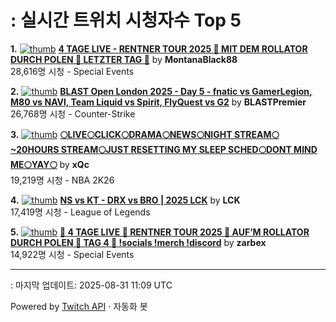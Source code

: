 # : 실시간 트위치 시청자수 Top 5

**1.** [![thumb](https://static-cdn.jtvnw.net/previews-ttv/live_user_montanablack88-320x180.jpg)](https://twitch.tv/MontanaBlack88)
**[4 TAGE LIVE - RENTNER TOUR 2025 🤏 MIT DEM ROLLATOR DURCH POLEN 🤏 LETZTER TAG 🤏](https://twitch.tv/MontanaBlack88)** by **MontanaBlack88**<br>28,616명 시청  - Special Events

**2.** [![thumb](https://static-cdn.jtvnw.net/previews-ttv/live_user_blastpremier-320x180.jpg)](https://twitch.tv/BLASTPremier)
**[BLAST Open London 2025 - Day 5 - fnatic vs GamerLegion, M80 vs NAVI, Team Liquid vs Spirit, FlyQuest vs G2](https://twitch.tv/BLASTPremier)** by **BLASTPremier**<br>26,768명 시청  - Counter-Strike

**3.** [![thumb](https://static-cdn.jtvnw.net/previews-ttv/live_user_xqc-320x180.jpg)](https://twitch.tv/xQc)
**[🌕LIVE🌕CLICK🌕DRAMA🌕NEWS🌕NIGHT STREAM🌕~20HOURS STREAM🌕JUST RESETTING MY SLEEP SCHED🌕DONT MIND ME🌕YAY🌕](https://twitch.tv/xQc)** by **xQc**<br>19,219명 시청  - NBA 2K26

**4.** [![thumb](https://static-cdn.jtvnw.net/previews-ttv/live_user_lck-320x180.jpg)](https://twitch.tv/LCK)
**[NS vs KT - DRX vs BRO | 2025 LCK](https://twitch.tv/LCK)** by **LCK**<br>17,419명 시청  - League of Legends

**5.** [![thumb](https://static-cdn.jtvnw.net/previews-ttv/live_user_zarbex-320x180.jpg)](https://twitch.tv/zarbex)
**[🤏 4 TAGE LIVE 🤏 RENTNER TOUR 2025 🤏 AUF’M ROLLATOR DURCH POLEN 🤏 TAG 4 🤏  !socials !merch !discord](https://twitch.tv/zarbex)** by **zarbex**<br>14,922명 시청  - Special Events


---
: 마지막 업데이트: 2025-08-31 11:09 UTC

Powered by [Twitch API](https://dev.twitch.tv/docs/api/reference) · 자동화 봇